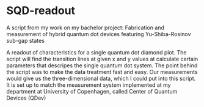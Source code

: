 # SQD-readout
A script from my work on my bachelor project: Fabrication and measurement of hybrid quantum dot devices featuring Yu-Shiba-Rosinov sub-gap states


A readout of characteristics for a single quantum dot diamond plot. 
The script will find the transition lines at given x and y values at calculate certain parameters that descripes the single quantum dot system. 
The point behind the script was to make the data treatment fast and easy. 
Our measurements would give us the three-dimensional data, which I could put into this script.
It is set up to match the measurement system implemented at my department at University of Copenhagen, called Center of Quantum Devices (QDev)
